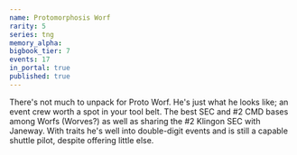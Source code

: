 ```yaml
---
name: Protomorphosis Worf
rarity: 5
series: tng
memory_alpha:
bigbook_tier: 7
events: 17
in_portal: true
published: true
---
```


There's not much to unpack for Proto Worf. He's just what he looks like; an event crew worth a spot in your tool belt. The best SEC and #2 CMD bases among Worfs (Worves?) as well as sharing the #2 Klingon SEC with Janeway. With traits he's well into double-digit events and is still a capable shuttle pilot, despite offering little else.
